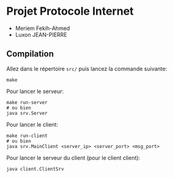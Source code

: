 
# Projet Protocole Internet #

- Meriem Fekih-Ahmed
- Luxon JEAN-PIERRE


## Compilation ##

Allez dans le répertoire `src/` puis lancez la commande suivante:

    make

Pour lancer le serveur:

    make run-server
    # ou bien
    java srv.Server

Pour lancer le client:

    make run-client
    # ou bien
    java srv.MainClient <server_ip> <server_port> <msg_port>

Pour lancer le serveur du client (pour le client client):

    java client.ClientSrv
    
